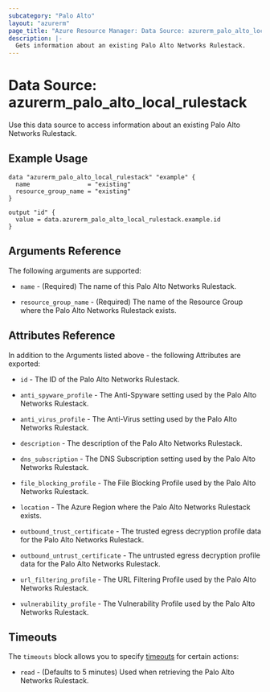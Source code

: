 ```yaml
---
subcategory: "Palo Alto"
layout: "azurerm"
page_title: "Azure Resource Manager: Data Source: azurerm_palo_alto_local_rulestack"
description: |-
  Gets information about an existing Palo Alto Networks Rulestack.
---
```


# Data Source: azurerm_palo_alto_local_rulestack

Use this data source to access information about an existing Palo Alto Networks Rulestack.

## Example Usage

```hcl
data "azurerm_palo_alto_local_rulestack" "example" {
  name                = "existing"
  resource_group_name = "existing"
}

output "id" {
  value = data.azurerm_palo_alto_local_rulestack.example.id
}
```

## Arguments Reference

The following arguments are supported:

* `name` - (Required) The name of this Palo Alto Networks Rulestack.

* `resource_group_name` - (Required) The name of the Resource Group where the Palo Alto Networks Rulestack exists.

## Attributes Reference

In addition to the Arguments listed above - the following Attributes are exported: 

* `id` - The ID of the Palo Alto Networks Rulestack.

* `anti_spyware_profile` - The Anti-Spyware setting used by the Palo Alto Networks Rulestack.

* `anti_virus_profile` - The Anti-Virus setting used by the Palo Alto Networks Rulestack.

* `description` - The description of the Palo Alto Networks Rulestack.

* `dns_subscription` - The DNS Subscription setting used by the Palo Alto Networks Rulestack.

* `file_blocking_profile` - The File Blocking Profile used by the Palo Alto Networks Rulestack.

* `location` - The Azure Region where the Palo Alto Networks Rulestack exists.

* `outbound_trust_certificate` - The trusted egress decryption profile data for the Palo Alto Networks Rulestack.

* `outbound_untrust_certificate` - The untrusted egress decryption profile data for the Palo Alto Networks Rulestack.

* `url_filtering_profile` - The URL Filtering Profile used by the Palo Alto Networks Rulestack.

* `vulnerability_profile` - The Vulnerability Profile used by the Palo Alto Networks Rulestack.

## Timeouts

The `timeouts` block allows you to specify [timeouts](https://www.terraform.io/language/resources/syntax#operation-timeouts) for certain actions:

* `read` - (Defaults to 5 minutes) Used when retrieving the Palo Alto Networks Rulestack.
